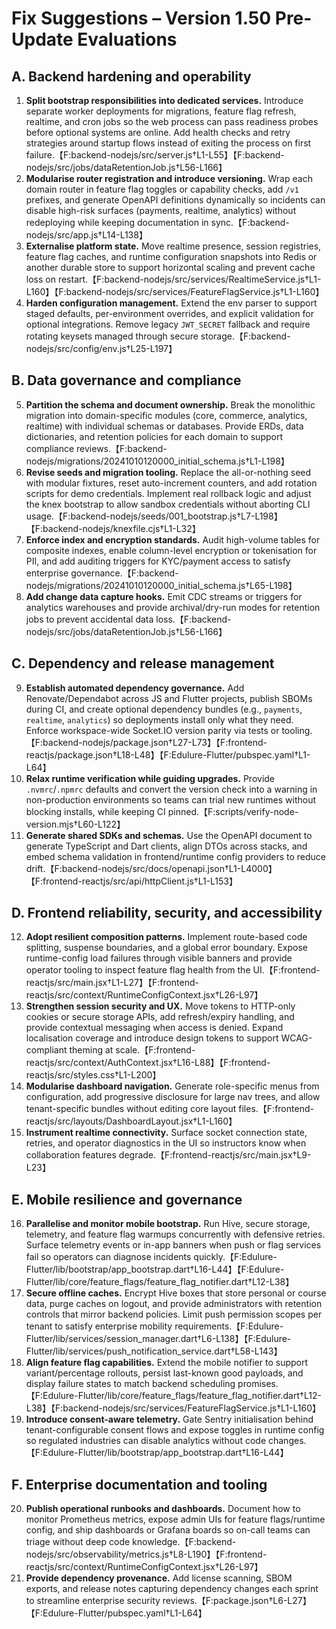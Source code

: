 # Fix Suggestions – Version 1.50 Pre-Update Evaluations

## A. Backend hardening and operability
1. **Split bootstrap responsibilities into dedicated services.** Introduce separate worker deployments for migrations, feature flag refresh, realtime, and cron jobs so the web process can pass readiness probes before optional systems are online. Add health checks and retry strategies around startup flows instead of exiting the process on first failure.【F:backend-nodejs/src/server.js†L1-L55】【F:backend-nodejs/src/jobs/dataRetentionJob.js†L56-L166】
2. **Modularise router registration and introduce versioning.** Wrap each domain router in feature flag toggles or capability checks, add `/v1` prefixes, and generate OpenAPI definitions dynamically so incidents can disable high-risk surfaces (payments, realtime, analytics) without redeploying while keeping documentation in sync.【F:backend-nodejs/src/app.js†L14-L138】
3. **Externalise platform state.** Move realtime presence, session registries, feature flag caches, and runtime configuration snapshots into Redis or another durable store to support horizontal scaling and prevent cache loss on restart.【F:backend-nodejs/src/services/RealtimeService.js†L1-L160】【F:backend-nodejs/src/services/FeatureFlagService.js†L1-L160】
4. **Harden configuration management.** Extend the env parser to support staged defaults, per-environment overrides, and explicit validation for optional integrations. Remove legacy `JWT_SECRET` fallback and require rotating keysets managed through secure storage.【F:backend-nodejs/src/config/env.js†L25-L197】

## B. Data governance and compliance
5. **Partition the schema and document ownership.** Break the monolithic migration into domain-specific modules (core, commerce, analytics, realtime) with individual schemas or databases. Provide ERDs, data dictionaries, and retention policies for each domain to support compliance reviews.【F:backend-nodejs/migrations/20241010120000_initial_schema.js†L1-L198】
6. **Revise seeds and migration tooling.** Replace the all-or-nothing seed with modular fixtures, reset auto-increment counters, and add rotation scripts for demo credentials. Implement real rollback logic and adjust the knex bootstrap to allow sandbox credentials without aborting CLI usage.【F:backend-nodejs/seeds/001_bootstrap.js†L7-L198】【F:backend-nodejs/knexfile.cjs†L1-L32】
7. **Enforce index and encryption standards.** Audit high-volume tables for composite indexes, enable column-level encryption or tokenisation for PII, and add auditing triggers for KYC/payment access to satisfy enterprise governance.【F:backend-nodejs/migrations/20241010120000_initial_schema.js†L65-L198】
8. **Add change data capture hooks.** Emit CDC streams or triggers for analytics warehouses and provide archival/dry-run modes for retention jobs to prevent accidental data loss.【F:backend-nodejs/src/jobs/dataRetentionJob.js†L56-L166】

## C. Dependency and release management
9. **Establish automated dependency governance.** Add Renovate/Dependabot across JS and Flutter projects, publish SBOMs during CI, and create optional dependency bundles (e.g., `payments`, `realtime`, `analytics`) so deployments install only what they need. Enforce workspace-wide Socket.IO version parity via tests or tooling.【F:backend-nodejs/package.json†L27-L73】【F:frontend-reactjs/package.json†L18-L48】【F:Edulure-Flutter/pubspec.yaml†L1-L64】
10. **Relax runtime verification while guiding upgrades.** Provide `.nvmrc`/`.npmrc` defaults and convert the version check into a warning in non-production environments so teams can trial new runtimes without blocking installs, while keeping CI pinned.【F:scripts/verify-node-version.mjs†L60-L122】
11. **Generate shared SDKs and schemas.** Use the OpenAPI document to generate TypeScript and Dart clients, align DTOs across stacks, and embed schema validation in frontend/runtime config providers to reduce drift.【F:backend-nodejs/src/docs/openapi.json†L1-L4000】【F:frontend-reactjs/src/api/httpClient.js†L1-L153】

## D. Frontend reliability, security, and accessibility
12. **Adopt resilient composition patterns.** Implement route-based code splitting, suspense boundaries, and a global error boundary. Expose runtime-config load failures through visible banners and provide operator tooling to inspect feature flag health from the UI.【F:frontend-reactjs/src/main.jsx†L1-L27】【F:frontend-reactjs/src/context/RuntimeConfigContext.jsx†L26-L97】
13. **Strengthen session security and UX.** Move tokens to HTTP-only cookies or secure storage APIs, add refresh/expiry handling, and provide contextual messaging when access is denied. Expand localisation coverage and introduce design tokens to support WCAG-compliant theming at scale.【F:frontend-reactjs/src/context/AuthContext.jsx†L16-L88】【F:frontend-reactjs/src/styles.css†L1-L200】
14. **Modularise dashboard navigation.** Generate role-specific menus from configuration, add progressive disclosure for large nav trees, and allow tenant-specific bundles without editing core layout files.【F:frontend-reactjs/src/layouts/DashboardLayout.jsx†L1-L160】
15. **Instrument realtime connectivity.** Surface socket connection state, retries, and operator diagnostics in the UI so instructors know when collaboration features degrade.【F:frontend-reactjs/src/main.jsx†L9-L23】

## E. Mobile resilience and governance
16. **Parallelise and monitor mobile bootstrap.** Run Hive, secure storage, telemetry, and feature flag warmups concurrently with defensive retries. Surface telemetry events or in-app banners when push or flag services fail so operators can diagnose incidents quickly.【F:Edulure-Flutter/lib/bootstrap/app_bootstrap.dart†L16-L44】【F:Edulure-Flutter/lib/core/feature_flags/feature_flag_notifier.dart†L12-L38】
17. **Secure offline caches.** Encrypt Hive boxes that store personal or course data, purge caches on logout, and provide administrators with retention controls that mirror backend policies. Limit push permission scopes per tenant to satisfy enterprise mobility requirements.【F:Edulure-Flutter/lib/services/session_manager.dart†L6-L138】【F:Edulure-Flutter/lib/services/push_notification_service.dart†L58-L143】
18. **Align feature flag capabilities.** Extend the mobile notifier to support variant/percentage rollouts, persist last-known good payloads, and display failure states to match backend scheduling promises.【F:Edulure-Flutter/lib/core/feature_flags/feature_flag_notifier.dart†L12-L38】【F:backend-nodejs/src/services/FeatureFlagService.js†L1-L160】
19. **Introduce consent-aware telemetry.** Gate Sentry initialisation behind tenant-configurable consent flows and expose toggles in runtime config so regulated industries can disable analytics without code changes.【F:Edulure-Flutter/lib/bootstrap/app_bootstrap.dart†L16-L44】

## F. Enterprise documentation and tooling
20. **Publish operational runbooks and dashboards.** Document how to monitor Prometheus metrics, expose admin UIs for feature flags/runtime config, and ship dashboards or Grafana boards so on-call teams can triage without deep code knowledge.【F:backend-nodejs/src/observability/metrics.js†L8-L190】【F:frontend-reactjs/src/context/RuntimeConfigContext.jsx†L26-L97】
21. **Provide dependency provenance.** Add license scanning, SBOM exports, and release notes capturing dependency changes each sprint to streamline enterprise security reviews.【F:package.json†L6-L27】【F:Edulure-Flutter/pubspec.yaml†L1-L64】
